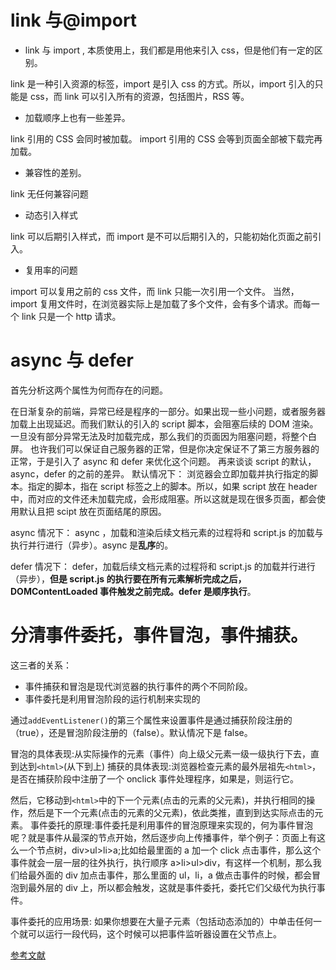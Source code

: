 # link 与@import

- link 与 import , 本质使用上，我们都是用他来引入 css，但是他们有一定的区别。

link 是一种引入资源的标签，import 是引入 css 的方式。所以，import 引入的只能是 css，而 link 可以引入所有的资源，包括图片，RSS 等。

- 加载顺序上也有一些差异。

link 引用的 CSS 会同时被加载。
import 引用的 CSS 会等到页面全部被下载完再加载。

- 兼容性的差别。

link 无任何兼容问题

- 动态引入样式

link 可以后期引入样式，而 import 是不可以后期引入的，只能初始化页面之前引入。

- 复用率的问题

import 可以复用之前的 css 文件，而 link 只能一次引用一个文件。
当然，import 复用文件时，在浏览器实际上是加载了多个文件，会有多个请求。而每一个 link 只是一个 http 请求。

# async 与 defer

首先分析这两个属性为何而存在的问题。

在日渐复杂的前端，异常已经是程序的一部分。如果出现一些小问题，或者服务器加载上出现延迟。而我们默认的引入的 script 脚本，会阻塞后续的 DOM 渲染。一旦没有部分异常无法及时加载完成，那么我们的页面因为阻塞问题，将整个白屏。
也许我们可以保证自己服务器的正常，但是你决定保证不了第三方服务器的正常，于是引入了 async 和 defer 来优化这个问题。
再来谈谈 script 的默认，async，defer 的之前的差异。
默认情况下：
浏览器会立即加载并执行指定的脚本。指定的脚本，指在 script 标签之上的脚本。所以，如果 script 放在 header 中，而对应的文件还未加载完成，会形成阻塞。所以这就是现在很多页面，都会使用默认且把 scipt 放在页面结尾的原因。

async 情况下：
async ，加载和渲染后续文档元素的过程将和 script.js 的加载与执行并行进行（异步）。async 是**乱序**的。

defer 情况下：
defer，加载后续文档元素的过程将和 script.js 的加载并行进行（异步），**但是 script.js 的执行要在所有元素解析完成之后，DOMContentLoaded 事件触发之前完成。**defer 是**顺序执行**。

# 分清事件委托，事件冒泡，事件捕获。

这三者的关系：

- 事件捕获和冒泡是现代浏览器的执行事件的两个不同阶段。
- 事件委托是利用冒泡阶段的运行机制来实现的

通过`addEventListener()`的第三个属性来设置事件是通过捕获阶段注册的（true），还是冒泡阶段注册的（false）。默认情况下是 false。

冒泡的具体表现:从实际操作的元素（事件）向上级父元素一级一级执行下去，直到达到`<html>`(从下到上)
捕获的具体表现:浏览器检查元素的最外层祖先`<html>`，是否在捕获阶段中注册了一个 onclick 事件处理程序，如果是，则运行它。

然后，它移动到`<html>`中的下一个元素(点击的元素的父元素)，并执行相同的操作，然后是下一个元素(点击的元素的父元素)，依此类推，直到到达实际点击的元素。
事件委托的原理:事件委托是利用事件的冒泡原理来实现的，何为事件冒泡呢？就是事件从最深的节点开始，然后逐步向上传播事件，举个例子：页面上有这么一个节点树，div>ul>li>a;比如给最里面的 a 加一个 click 点击事件，那么这个事件就会一层一层的往外执行，执行顺序 a>li>ul>div，有这样一个机制，那么我们给最外面的 div 加点击事件，那么里面的 ul，li，a 做点击事件的时候，都会冒泡到最外层的 div 上，所以都会触发，这就是事件委托，委托它们父级代为执行事件。

事件委托的应用场景: 如果你想要在大量子元素（包括动态添加的）中单击任何一个就可以运行一段代码，这个时候可以把事件监听器设置在父节点上。

[参考文献](https://www.cnblogs.com/liugang-vip/p/5616484.html)
